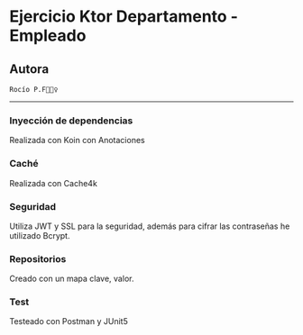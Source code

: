 # Ejercicio Ktor Departamento - Empleado
## Autora
    Rocío P.F🙋🏻‍♀️

---

### Inyección de dependencias
Realizada con Koin con Anotaciones
### Caché
Realizada con Cache4k
### Seguridad
Utiliza JWT y SSL para la seguridad, además para cifrar las contraseñas he utilizado Bcrypt.
### Repositorios
Creado con un mapa clave, valor.
### Test
Testeado con Postman y JUnit5
